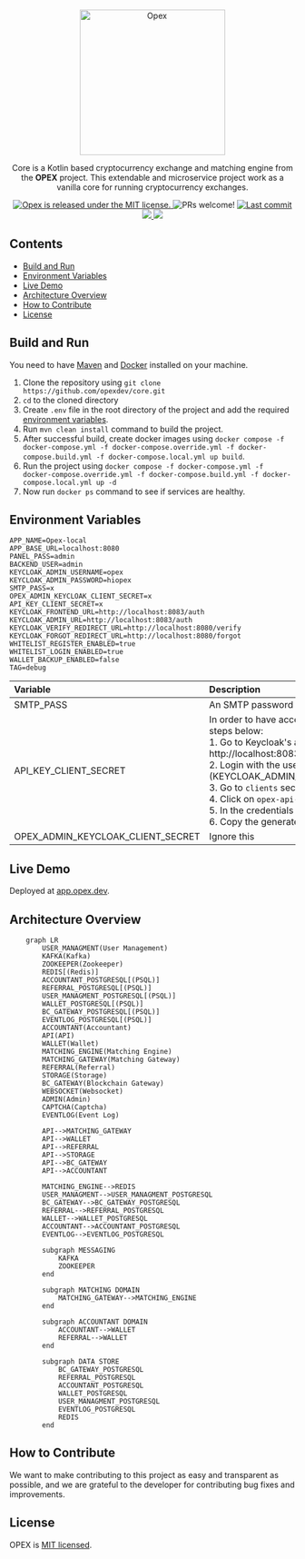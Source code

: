 <p align="center">
    <br />
    <img width="256px" src="https://opex.dev/assets/img/opex/opexLogoPlus.svg" alt="Opex" title="Opex">
    <br />
</p>

<p align="center">
Core is a Kotlin based cryptocurrency exchange and matching engine from the <b>OPEX</b> project. This extendable and
microservice project work as a vanilla core for running cryptocurrency exchanges.
</p>

<p align="center">
    <a href="https://github.com/opexdev/core/blob/main/LICENSE" target="_blank">
        <img src="https://img.shields.io/badge/license-MIT-blue.svg" alt="Opex is released under the MIT license." />
    </a>
    <a>
        <img src="https://img.shields.io/badge/PRs-welcome-brightgreen.svg" alt="PRs welcome!" />
    </a>
    <a href="https://github.com/opexdev/core/last-commit" target="_blank">
        <img src="https://img.shields.io/github/last-commit/opexdev/core? style=flat-square" alt="Last commit">
    </a>
    <a href="https://github.com/opexdev/core/issues" target="_blank">
        <img src="https://img.shields.io/github/issues/opexdev/core? style=flat-square"/>
    </a>
    <a href="https://app.opex.dev" target="_blank">
        <img src="https://img.shields.io/website?url=https://app.opex.dev&logo=react&label=app.opex.dev" style=flat-square/>
    </a>
</p>

## Contents

- [Build and Run](#build-and-run)
- [Environment Variables](#environment-variables)
- [Live Demo](#live-demo)
- [Architecture Overview](#overview)
- [How to Contribute](#how-to-contribute)
- [License](#license)

## <a name="build-and-run"></a>Build and Run

You need to have [Maven](https://maven.apache.org) and [Docker](https://www.docker.com) installed on your machine.

1. Clone the repository using `git clone https://github.com/opexdev/core.git`
2. `cd` to the cloned directory
3. Create `.env` file in the root directory of the project and add the required [environment variables](#environment-variables).
4. Run `mvn clean install` command to build the project.
5. After successful build, create docker images using `docker compose -f docker-compose.yml -f docker-compose.override.yml -f docker-compose.build.yml -f docker-compose.local.yml up build`.
6. Run the project using `docker compose -f docker-compose.yml -f docker-compose.override.yml -f docker-compose.build.yml -f docker-compose.local.yml up -d`
7. Now run `docker ps` command to see if services are healthy.


## <a name="environment-variables"></a>Environment Variables
```
APP_NAME=Opex-local
APP_BASE_URL=localhost:8080
PANEL_PASS=admin
BACKEND_USER=admin
KEYCLOAK_ADMIN_USERNAME=opex
KEYCLOAK_ADMIN_PASSWORD=hiopex
SMTP_PASS=x
OPEX_ADMIN_KEYCLOAK_CLIENT_SECRET=x
API_KEY_CLIENT_SECRET=x
KEYCLOAK_FRONTEND_URL=http://localhost:8083/auth
KEYCLOAK_ADMIN_URL=http://localhost:8083/auth
KEYCLOAK_VERIFY_REDIRECT_URL=http://localhost:8080/verify
KEYCLOAK_FORGOT_REDIRECT_URL=http://localhost:8080/forgot
WHITELIST_REGISTER_ENABLED=true
WHITELIST_LOGIN_ENABLED=true
WALLET_BACKUP_ENABLED=false
TAG=debug
```
| Variable                          | Description                                                                                                                                                                                                                                                                                                                                                                                                                                                                                                                                                                   |
|:----------------------------------|:------------------------------------------------------------------------------------------------------------------------------------------------------------------------------------------------------------------------------------------------------------------------------------------------------------------------------------------------------------------------------------------------------------------------------------------------------------------------------------------------------------------------------------------------------------------------------|
| SMTP_PASS                         | An SMTP password is a password used to access an email account's                                                                                                                                                                                                                                                                                                                                                                                                                                                                                                              |
| API_KEY_CLIENT_SECRET             | In order to have access to api key feature of our API, please follow the steps below:</br>1. Go to Keycloak's admin panel located at http://localhost:8083/auth/admin/master/console/#/realms/opex/clients <br/>2. Login with the username and password you provided in the `.env` file (KEYCLOAK_ADMIN_USERNAME and KEYCLOAK_ADMIN_PASSWORD)<br/>3. Go to `clients` section in the left menu </br>4. Click on `opex-api-key` client </br>5. In the credentials section, click on `Regenerate Secret` button </br>6. Copy the generated secret and paste it into this section |
| OPEX_ADMIN_KEYCLOAK_CLIENT_SECRET | Ignore this                                                                                                                                                                                                                                                                                                                                                                                                                                                                                                                                                                   |

## <a name="live-demo"></a>Live Demo

Deployed at [app.opex.dev](https://app.opex.dev).

## <a name="overview"></a>Architecture Overview

```mermaid
    graph LR
        USER_MANAGMENT(User Management)
        KAFKA(Kafka)
        ZOOKEEPER(Zookeeper)
        REDIS[(Redis)]
        ACCOUNTANT_POSTGRESQL[(PSQL)]
        REFERRAL_POSTGRESQL[(PSQL)]
        USER_MANAGMENT_POSTGRESQL[(PSQL)]
        WALLET_POSTGRESQL[(PSQL)]
        BC_GATEWAY_POSTGRESQL[(PSQL)]
        EVENTLOG_POSTGRESQL[(PSQL)]
        ACCOUNTANT(Accountant)
        API(API)
        WALLET(Wallet)
        MATCHING_ENGINE(Matching Engine)
        MATCHING_GATEWAY(Matching Gateway)
        REFERRAL(Referral)
        STORAGE(Storage)
        BC_GATEWAY(Blockchain Gateway)
        WEBSOCKET(Websocket)
        ADMIN(Admin)
        CAPTCHA(Captcha)
        EVENTLOG(Event Log)
                
        API-->MATCHING_GATEWAY
        API-->WALLET
        API-->REFERRAL
        API-->STORAGE
        API-->BC_GATEWAY
        API-->ACCOUNTANT
        
        MATCHING_ENGINE-->REDIS
        USER_MANAGMENT-->USER_MANAGMENT_POSTGRESQL
        BC_GATEWAY-->BC_GATEWAY_POSTGRESQL
        REFERRAL-->REFERRAL_POSTGRESQL
        WALLET-->WALLET_POSTGRESQL
        ACCOUNTANT-->ACCOUNTANT_POSTGRESQL
        EVENTLOG-->EVENTLOG_POSTGRESQL
        
        subgraph MESSAGING
            KAFKA
            ZOOKEEPER
        end
        
        subgraph MATCHING DOMAIN
            MATCHING_GATEWAY-->MATCHING_ENGINE
        end
        
        subgraph ACCOUNTANT DOMAIN
            ACCOUNTANT-->WALLET
            REFERRAL-->WALLET
        end
        
        subgraph DATA STORE
            BC_GATEWAY_POSTGRESQL
            REFERRAL_POSTGRESQL
            ACCOUNTANT_POSTGRESQL
            WALLET_POSTGRESQL
            USER_MANAGMENT_POSTGRESQL
            EVENTLOG_POSTGRESQL
            REDIS
        end
```

## <a name="how-to-contribute"></a>How to Contribute

We want to make contributing to this project as easy and transparent as possible, and we are grateful to the developer
for contributing bug fixes and improvements.

## <a name="license"></a>License

OPEX is [MIT licensed](https://github.com/opexdev/core/blob/main/LICENSE).
